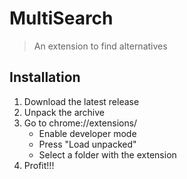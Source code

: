 # MultiSearch

> An extension to find alternatives

## Installation

1. Download the latest release
2. Unpack the archive
3. Go to chrome://extensions/
    - Enable developer mode
    - Press "Load unpacked"
    - Select a folder with the extension
4. Profit!!!

